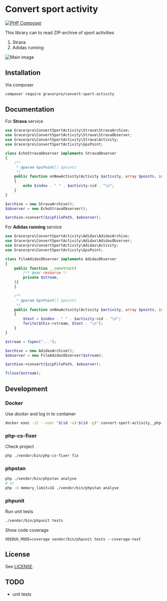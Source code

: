 # Convert sport activity

[![PHP Composer](../../actions/workflows/php.yml/badge.svg)](../../actions/workflows/php.yml/badge.svg)

This library can to read ZIP-archive of sport activities

1. Strava
2. Adidas running

![Main image](https://repository-images.githubusercontent.com/954733681/dd7f4e8f-d193-48d0-b9b9-6a7f46658dcb)


## Installation

Via composer

```bash
composer require gracerpro/convert-sport-activity
```

## Documentation

For **Strava** service

```php
use Gracerpro\ConvertSportActivity\Strava\StravaArchive;
use Gracerpro\ConvertSportActivity\Strava\StravaObserver;
use Gracerpro\ConvertSportActivity\Strava\Activity;
use Gracerpro\ConvertSportActivity\GpsPoint;

class EchoStravaObserver implements StravaObserver
{
    /**
     * @param GpsPoint[] $points
     */
    public function onNewActivity(Activity $activity, array $points, int $index)
    {
        echo $index . " " . $activity->id . "\n";
    }
}

$archive = new StravaArchive();
$observer = new EchoStravaObserver();

$archive->convert($zipFilePath, $observer);
```

For **Adidas running** service

```php
use Gracerpro\ConvertSportActivity\Adidas\AdidasArchive;
use Gracerpro\ConvertSportActivity\Adidas\AdidasObserver;
use Gracerpro\ConvertSportActivity\Adidas\Activity;
use Gracerpro\ConvertSportActivity\GpsPoint;

class FileAdidasObserver implements AdidasObserver
{
    public function __construct(
        /** @var resource */
        private $stream,
    ){
    }

    /**
     * @param GpsPoint[] $points
     */
    public function onNewActivity(Activity $activity, array $points, int $index)
    {
        $text = $index . " " . $activity->id . "\n";
        fwrite($this->stream, $text . "\n");
    }
}

$stream = fopen("...");

$archive = new AdidasArchive();
$observer = new FileAdidasObserver($stream);

$archive->convert($zipFilePath, $observer);

fclose($stream);
```


## Development

### Docker

Use *docker* and log in to container

```bash
docker exec -it --user "$(id -u):$(id -g)" convert-sport-activity__php-cli bash
```

### php-cs-fixer

Check project

```bash
php ./vendor/bin/php-cs-fixer fix
```

### phpstan

```bash
php ./vendor/bin/phpstan analyse
# or
php -d memory_limit=1G ./vendor/bin/phpstan analyse
```

### phpunit

Run unit tests

```bash
./vendor/bin/phpunit tests
```

Show code coverage

```
XDEBUG_MODE=coverage vendor/bin/phpunit tests --coverage-text
```


## License

See [LICENSE](LICENSE).


## TODO

* unit tests
